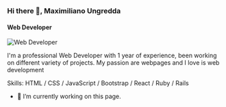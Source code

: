 ### Hi there 👋, Maximiliano Ungredda
#### Web Developer
![Web Developer](https://arturssmirnovs.github.io/github-profile-readme-generator/images/banner.png)

I'm a professional Web Developer with 1 year of experience, been working on different variety of projects. My passion are webpages and I love is web development

Skills: HTML / CSS / JavaScript / Bootstrap / React / Ruby / Rails

- 🔭 I’m currently working on this page. 




